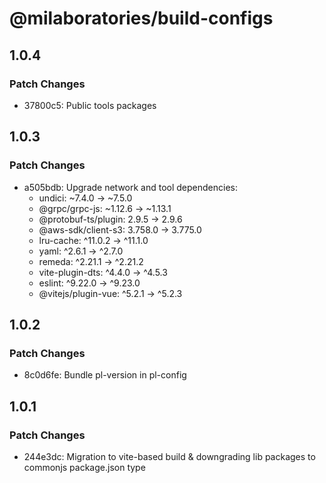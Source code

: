 # @milaboratories/build-configs

## 1.0.4

### Patch Changes

- 37800c5: Public tools packages

## 1.0.3

### Patch Changes

- a505bdb: Upgrade network and tool dependencies:
  - undici: ~7.4.0 → ~7.5.0
  - @grpc/grpc-js: ~1.12.6 → ~1.13.1
  - @protobuf-ts/plugin: 2.9.5 → 2.9.6
  - @aws-sdk/client-s3: 3.758.0 → 3.775.0
  - lru-cache: ^11.0.2 → ^11.1.0
  - yaml: ^2.6.1 → ^2.7.0
  - remeda: ^2.21.1 → ^2.21.2
  - vite-plugin-dts: ^4.4.0 → ^4.5.3
  - eslint: ^9.22.0 → ^9.23.0
  - @vitejs/plugin-vue: ^5.2.1 → ^5.2.3

## 1.0.2

### Patch Changes

- 8c0d6fe: Bundle pl-version in pl-config

## 1.0.1

### Patch Changes

- 244e3dc: Migration to vite-based build & downgrading lib packages to commonjs package.json type
